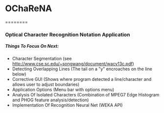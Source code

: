 # OChaReNA
========
### Optical Character Recognition Notation Application

##### Things To Focus On Next:
* Character Segmentation (see http://www.cse.sc.edu/~songwang/document/wacv13c.pdf)
* Detecting Overlapping Lines (The tail on a "y" encroaches on the line below)
* Corrective GUI (Shows where program detected a line/character and allows user to adjust boundaries)
* Application Options (Menu bar with options menu)
* Analysis Of Isolated Characters (Combination of MPEG7 Edge Histogram and PHOG feature analysis/detection)
* Implementation Of Recognition Neural Net (WEKA API)
